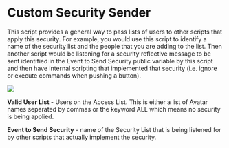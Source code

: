 # Custom Security Sender

This script provides a general way to pass lists of users to other scripts that apply this security.  For example, you would use this script to identify a name of the security list and the people that you are adding to the list.  Then another script would be listening for a security reflective message to be sent identified in the Event to Send Security public variable by this script and then have internal scripting that implemented that security (i.e. ignore or execute commands when pushing a button).

![](https://github.com/mojoD/Sansar-Simple-And-Reflex-Script-Integration/blob/master/images/CustomSecuritySender.png)

**Valid User List** - Users on the Access List.  This is either a list of Avatar names separated by commas or the keyword ALL which means no security is being applied.

**Event to Send Security** - name of the Security List that is being listened for by other scripts that actually implement the security.
